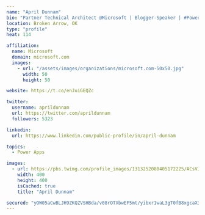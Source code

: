 ```yaml
---
name: "April Dunnam"
bio: "Partner Technical Architect @Microsoft | Blogger-Speaker | #PowerApps, #PowerAutomate, #Office365, #SharePoint | #WIT | #Karaoke Queen"
location: Broken Arrow, OK
type: "profile"
heat: 114

affiliation:
  name: Microsoft
  domain: microsoft.com
  images:
    - url: "/assets/images/organizations/microsoft.com-50x50.jpg"
      width: 50
      height: 50

website: https://t.co/enJuiGEQZc

twitter:
  username: aprildunnam
  url: https://twitter.com/aprildunnam
  followers: 5323

linkedin:
  url: https://www.linkedin.com/public-profile/in/april-dunnam

topics:
  - Power Apps

images:
  - url: https://pbs.twimg.com/profile_images/1313252080405172225/ACsVJFqU_400x400.jpg
    width: 400
    height: 400
    isCached: true
    title: "April Dunnam"

secured: "yOW05aCwBLJH9ZKQZVSHBda/v08rOTXbwEF5mt/yibxr1waL3gT0fB8xgcaX3FtgFT6O0FF2U0F/NmywhX6eQkUp4rYcXGlfi7f61K2ZlYY3vFy1O6mGn/aCOCH0ZibPYoSCOANHwnQNq8FgkbR5N5U+lomIU8dYPlc94F4UWevmYbxloEcaXZ+ZRN+/oRq+7hzCTUFFgl8xonr0q8eQ7430u6+6XJwpsn2BOmYeDCxLPD0Bp7AF/Kna6Lufu0FWZ+2zVXg2kNz8LB/btaaX+MNT8jcs9ca7nGu6u2YJW/mDZ2eOcdxjk7Sk66/GxfLqHSt/5EUV1Uxlikc+B1E+HllgYmgbO/f53O9r0d3XQTdIozaLoEC9tAXDlZ5dU0KunuhM48hHtg88mtEr5ChdoM7oNSCTxEtkSo+7nIewROI=;rp/tewxrEocJDw3b+wo1eg=="
---
```


